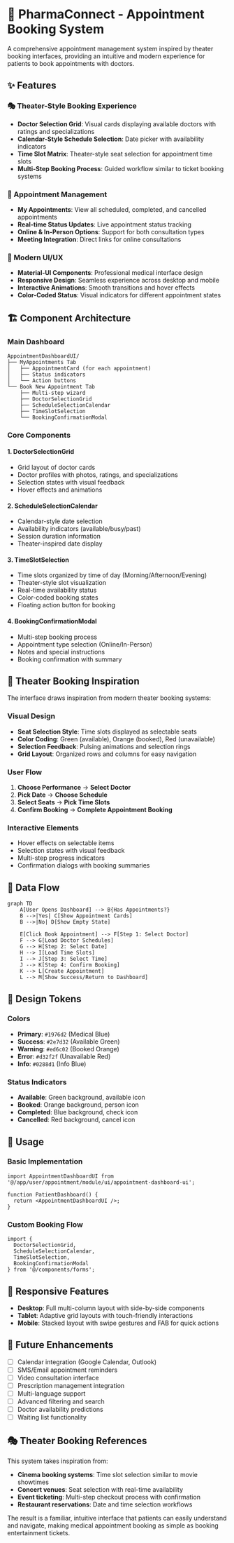 # 🏥 PharmaConnect - Appointment Booking System

A comprehensive appointment management system inspired by theater booking interfaces, providing an intuitive and modern experience for patients to book appointments with doctors.

## ✨ Features

### 🎭 Theater-Style Booking Experience
- **Doctor Selection Grid**: Visual cards displaying available doctors with ratings and specializations
- **Calendar-Style Schedule Selection**: Date picker with availability indicators
- **Time Slot Matrix**: Theater-style seat selection for appointment time slots
- **Multi-Step Booking Process**: Guided workflow similar to ticket booking systems

### 📅 Appointment Management
- **My Appointments**: View all scheduled, completed, and cancelled appointments
- **Real-time Status Updates**: Live appointment status tracking
- **Online & In-Person Options**: Support for both consultation types
- **Meeting Integration**: Direct links for online consultations

### 🎨 Modern UI/UX
- **Material-UI Components**: Professional medical interface design
- **Responsive Design**: Seamless experience across desktop and mobile
- **Interactive Animations**: Smooth transitions and hover effects
- **Color-Coded Status**: Visual indicators for different appointment states

## 🏗️ Component Architecture

### Main Dashboard
```
AppointmentDashboardUI/
├── MyAppointments Tab
│   ├── AppointmentCard (for each appointment)
│   ├── Status indicators
│   └── Action buttons
└── Book New Appointment Tab
    ├── Multi-step wizard
    ├── DoctorSelectionGrid
    ├── ScheduleSelectionCalendar
    ├── TimeSlotSelection
    └── BookingConfirmationModal
```

### Core Components

#### 1. DoctorSelectionGrid
- Grid layout of doctor cards
- Doctor profiles with photos, ratings, and specializations
- Selection states with visual feedback
- Hover effects and animations

#### 2. ScheduleSelectionCalendar
- Calendar-style date selection
- Availability indicators (available/busy/past)
- Session duration information
- Theater-inspired date display

#### 3. TimeSlotSelection
- Time slots organized by time of day (Morning/Afternoon/Evening)
- Theater-style slot visualization
- Real-time availability status
- Color-coded booking states
- Floating action button for booking

#### 4. BookingConfirmationModal
- Multi-step booking process
- Appointment type selection (Online/In-Person)
- Notes and special instructions
- Booking confirmation with summary

## 🎯 Theater Booking Inspiration

The interface draws inspiration from modern theater booking systems:

### Visual Design
- **Seat Selection Style**: Time slots displayed as selectable seats
- **Color Coding**: Green (available), Orange (booked), Red (unavailable)
- **Selection Feedback**: Pulsing animations and selection rings
- **Grid Layout**: Organized rows and columns for easy navigation

### User Flow
1. **Choose Performance** → **Select Doctor**
2. **Pick Date** → **Choose Schedule**  
3. **Select Seats** → **Pick Time Slots**
4. **Confirm Booking** → **Complete Appointment Booking**

### Interactive Elements
- Hover effects on selectable items
- Selection states with visual feedback
- Multi-step progress indicators
- Confirmation dialogs with booking summaries

## 🔄 Data Flow

```mermaid
graph TD
    A[User Opens Dashboard] --> B{Has Appointments?}
    B -->|Yes| C[Show Appointment Cards]
    B -->|No| D[Show Empty State]
    
    E[Click Book Appointment] --> F[Step 1: Select Doctor]
    F --> G[Load Doctor Schedules]
    G --> H[Step 2: Select Date]
    H --> I[Load Time Slots]
    I --> J[Step 3: Select Time]
    J --> K[Step 4: Confirm Booking]
    K --> L[Create Appointment]
    L --> M[Show Success/Return to Dashboard]
```

## 🎨 Design Tokens

### Colors
- **Primary**: `#1976d2` (Medical Blue)
- **Success**: `#2e7d32` (Available Green)
- **Warning**: `#ed6c02` (Booked Orange)
- **Error**: `#d32f2f` (Unavailable Red)
- **Info**: `#0288d1` (Info Blue)

### Status Indicators
- **Available**: Green background, available icon
- **Booked**: Orange background, person icon
- **Completed**: Blue background, check icon
- **Cancelled**: Red background, cancel icon

## 🚀 Usage

### Basic Implementation
```tsx
import AppointmentDashboardUI from '@/app/user/appointment/module/ui/appointment-dashboard-ui';

function PatientDashboard() {
  return <AppointmentDashboardUI />;
}
```

### Custom Booking Flow
```tsx
import { 
  DoctorSelectionGrid, 
  ScheduleSelectionCalendar, 
  TimeSlotSelection,
  BookingConfirmationModal 
} from '@/components/forms';
```

## 📱 Responsive Features

- **Desktop**: Full multi-column layout with side-by-side components
- **Tablet**: Adaptive grid layouts with touch-friendly interactions
- **Mobile**: Stacked layout with swipe gestures and FAB for quick actions

## 🔮 Future Enhancements

- [ ] Calendar integration (Google Calendar, Outlook)
- [ ] SMS/Email appointment reminders
- [ ] Video consultation interface
- [ ] Prescription management integration
- [ ] Multi-language support
- [ ] Advanced filtering and search
- [ ] Doctor availability predictions
- [ ] Waiting list functionality

## 🎭 Theater Booking References

This system takes inspiration from:
- **Cinema booking systems**: Time slot selection similar to movie showtimes
- **Concert venues**: Seat selection with real-time availability
- **Event ticketing**: Multi-step checkout process with confirmation
- **Restaurant reservations**: Date and time selection workflows

The result is a familiar, intuitive interface that patients can easily understand and navigate, making medical appointment booking as simple as booking entertainment tickets.
